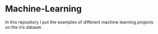 # Machine-Learning
In this repository I put the examples of different machine learning projects on the iris dataset. 
